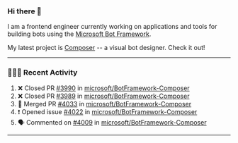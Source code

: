 ### Hi there 👋

I am a frontend engineer currently working on applications and tools for building bots using the [Microsoft Bot Framework](https://dev.botframework.com/).

My latest project is [Composer](https://github.com/microsoft/BotFramework-Composer) -- a visual bot designer. Check it out!

---

### 👨🏻‍💻 Recent Activity

<!--START_SECTION:activity-->
1. ❌ Closed PR [#3990](https://github.com//microsoft/BotFramework-Composer/pull/3990) in [microsoft/BotFramework-Composer](https://github.com//microsoft/BotFramework-Composer)
2. ❌ Closed PR [#3989](https://github.com//microsoft/BotFramework-Composer/pull/3989) in [microsoft/BotFramework-Composer](https://github.com//microsoft/BotFramework-Composer)
3. 🎉 Merged PR [#4033](https://github.com//microsoft/BotFramework-Composer/pull/4033) in [microsoft/BotFramework-Composer](https://github.com//microsoft/BotFramework-Composer)
4. ❗️ Opened issue [#4022](https://github.com//microsoft/BotFramework-Composer/issues/4022) in [microsoft/BotFramework-Composer](https://github.com//microsoft/BotFramework-Composer)
5. 🗣 Commented on [#4009](https://github.com//microsoft/BotFramework-Composer/issues/4009) in [microsoft/BotFramework-Composer](https://github.com//microsoft/BotFramework-Composer)
<!--END_SECTION:activity-->

---

<!--
**a-b-r-o-w-n/a-b-r-o-w-n** is a ✨ _special_ ✨ repository because its `README.md` (this file) appears on your GitHub profile.

Here are some ideas to get you started:

- 🔭 I’m currently working on ...
- 🌱 I’m currently learning ...
- 👯 I’m looking to collaborate on ...
- 🤔 I’m looking for help with ...
- 💬 Ask me about ...
- 📫 How to reach me: ...
- 😄 Pronouns: ...
- ⚡ Fun fact: ...
-->
